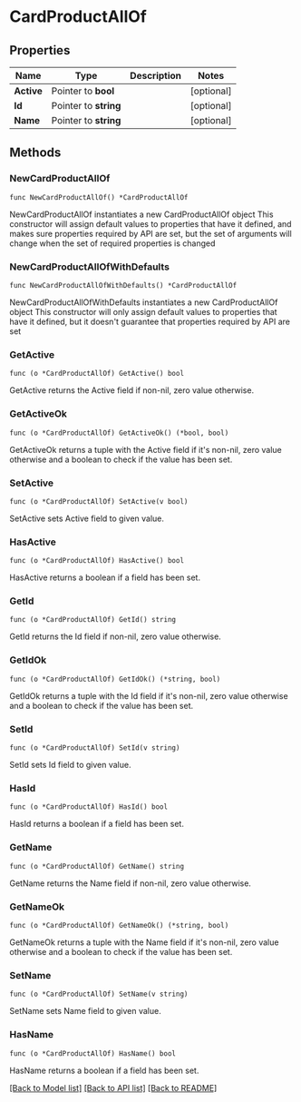 # CardProductAllOf

## Properties

Name | Type | Description | Notes
------------ | ------------- | ------------- | -------------
**Active** | Pointer to **bool** |  | [optional] 
**Id** | Pointer to **string** |  | [optional] 
**Name** | Pointer to **string** |  | [optional] 

## Methods

### NewCardProductAllOf

`func NewCardProductAllOf() *CardProductAllOf`

NewCardProductAllOf instantiates a new CardProductAllOf object
This constructor will assign default values to properties that have it defined,
and makes sure properties required by API are set, but the set of arguments
will change when the set of required properties is changed

### NewCardProductAllOfWithDefaults

`func NewCardProductAllOfWithDefaults() *CardProductAllOf`

NewCardProductAllOfWithDefaults instantiates a new CardProductAllOf object
This constructor will only assign default values to properties that have it defined,
but it doesn't guarantee that properties required by API are set

### GetActive

`func (o *CardProductAllOf) GetActive() bool`

GetActive returns the Active field if non-nil, zero value otherwise.

### GetActiveOk

`func (o *CardProductAllOf) GetActiveOk() (*bool, bool)`

GetActiveOk returns a tuple with the Active field if it's non-nil, zero value otherwise
and a boolean to check if the value has been set.

### SetActive

`func (o *CardProductAllOf) SetActive(v bool)`

SetActive sets Active field to given value.

### HasActive

`func (o *CardProductAllOf) HasActive() bool`

HasActive returns a boolean if a field has been set.

### GetId

`func (o *CardProductAllOf) GetId() string`

GetId returns the Id field if non-nil, zero value otherwise.

### GetIdOk

`func (o *CardProductAllOf) GetIdOk() (*string, bool)`

GetIdOk returns a tuple with the Id field if it's non-nil, zero value otherwise
and a boolean to check if the value has been set.

### SetId

`func (o *CardProductAllOf) SetId(v string)`

SetId sets Id field to given value.

### HasId

`func (o *CardProductAllOf) HasId() bool`

HasId returns a boolean if a field has been set.

### GetName

`func (o *CardProductAllOf) GetName() string`

GetName returns the Name field if non-nil, zero value otherwise.

### GetNameOk

`func (o *CardProductAllOf) GetNameOk() (*string, bool)`

GetNameOk returns a tuple with the Name field if it's non-nil, zero value otherwise
and a boolean to check if the value has been set.

### SetName

`func (o *CardProductAllOf) SetName(v string)`

SetName sets Name field to given value.

### HasName

`func (o *CardProductAllOf) HasName() bool`

HasName returns a boolean if a field has been set.


[[Back to Model list]](../README.md#documentation-for-models) [[Back to API list]](../README.md#documentation-for-api-endpoints) [[Back to README]](../README.md)


